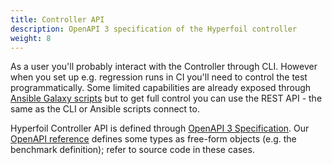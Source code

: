 ```yaml
---
title: Controller API
description: OpenAPI 3 specification of the Hyperfoil controller
weight: 8
---
```


As a user you'll probably interact with the Controller through CLI. However when you set up e.g. regression runs in CI you'll need to control the test programmatically. Some limited capabilities are already exposed through [Ansible Galaxy scripts](/docs/user-guide/installation/ansible/) but to get full control you can use the REST API - the same as the CLI or Ansible scripts connect to.

Hyperfoil Controller API is defined through [OpenAPI 3 Specification](https://swagger.io/docs/specification/about/). Our [OpenAPI reference](https://github.com/Hyperfoil/Hyperfoil/blob/master/controller-api/src/main/resources/openapi.yaml) defines some types as free-form objects (e.g. the benchmark definition); refer to source code in these cases.

